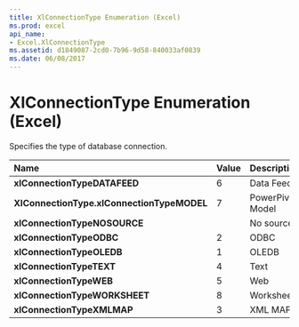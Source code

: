 ```yaml
---
title: XlConnectionType Enumeration (Excel)
ms.prod: excel
api_name:
- Excel.XlConnectionType
ms.assetid: d1849087-2cd0-7b96-9d58-840033af0839
ms.date: 06/08/2017
---
```



# XlConnectionType Enumeration (Excel)

Specifies the type of database connection.



|**Name**|**Value**|**Description**|
|:-----|:-----|:-----|
| **xlConnectionTypeDATAFEED**|6|Data Feed|
| **XlConnectionType.xlConnectionTypeMODEL**|7|PowerPivot Model|
| **xlConnectionTypeNOSOURCE**||No source|
| **xlConnectionTypeODBC**|2|ODBC|
| **xlConnectionTypeOLEDB**|1|OLEDB|
| **xlConnectionTypeTEXT**|4|Text|
| **xlConnectionTypeWEB**|5|Web|
| **xlConnectionTypeWORKSHEET**|8|Worksheet|
| **xlConnectionTypeXMLMAP**|3|XML MAP|

